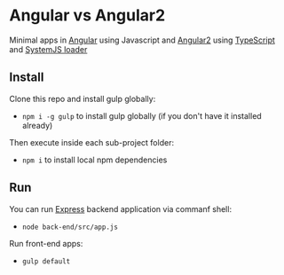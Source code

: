 # Angular vs Angular2

Minimal apps in [Angular](https://angularjs.org/) using Javascript and [Angular2](https://angular.io/) using [TypeScript](http://www.typescriptlang.org/) and [SystemJS loader](https://github.com/systemjs/systemjs)

## Install

Clone this repo and install gulp globally:

* `npm i -g gulp` to install gulp globally (if you don't have it installed already)

Then execute inside each sub-project folder:

* `npm i` to install local npm dependencies

## Run

You can run [Express](http://expressjs.com/) backend application via commanf shell:

* `node back-end/src/app.js`

Run front-end apps:

* `gulp default`

